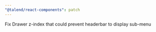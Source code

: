 ```yaml
---
"@talend/react-components": patch
---
```


Fix Drawer z-index that could prevent headerbar to display sub-menu
